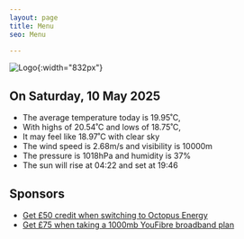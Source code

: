```yaml
---
layout: page
title: Menu
seo: Menu

---
```


![Logo](/images/logo.jpg){:width="832px"}

<!-- weather_marker starts -->
## On Saturday, 10 May 2025

- The average temperature today is 19.95˚C,
- With highs of 20.54˚C and lows of 18.75˚C,
- It may feel like 18.97˚C with clear sky
- The wind speed is 2.68m/s and visibility is 10000m
- The pressure is 1018hPa and humidity is 37%
- The sun will rise at 04:22 and set at 19:46

<!-- weather_marker ends -->

## Sponsors

- [Get £50 credit when switching to Octopus Energy](https://bit.ly/3oD1nnS)
- [Get £75 when taking a 1000mb YouFibre broadband plan](https://aklam.io/91zWhU?)
